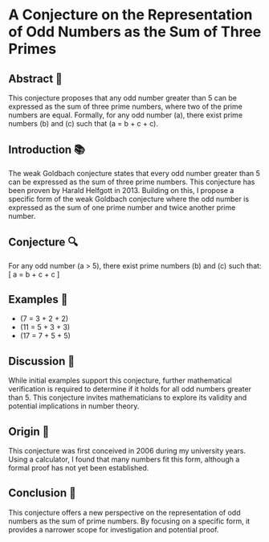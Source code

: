 # A Conjecture on the Representation of Odd Numbers as the Sum of Three Primes

## Abstract 📜
This conjecture proposes that any odd number greater than 5 can be expressed as the sum of three prime numbers, where two of the prime numbers are equal. Formally, for any odd number (a), there exist prime numbers (b) and (c) such that (a = b + c + c).

## Introduction 📚
The weak Goldbach conjecture states that every odd number greater than 5 can be expressed as the sum of three prime numbers. This conjecture has been proven by Harald Helfgott in 2013. Building on this, I propose a specific form of the weak Goldbach conjecture where the odd number is expressed as the sum of one prime number and twice another prime number.

## Conjecture 🔍
For any odd number (a > 5), there exist prime numbers (b) and (c) such that: [ a = b + c + c ]

## Examples 🧮
- (7 = 3 + 2 + 2)
- (11 = 5 + 3 + 3)
- (17 = 7 + 5 + 5)

## Discussion 💬
While initial examples support this conjecture, further mathematical verification is required to determine if it holds for all odd numbers greater than 5. This conjecture invites mathematicians to explore its validity and potential implications in number theory.

## Origin 🏫
This conjecture was first conceived in 2006 during my university years. Using a calculator, I found that many numbers fit this form, although a formal proof has not yet been established.

## Conclusion 🏁
This conjecture offers a new perspective on the representation of odd numbers as the sum of prime numbers. By focusing on a specific form, it provides a narrower scope for investigation and potential proof.
